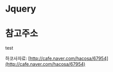 # Jquery


# 참고주소
test

하코사자료: [http://cafe.naver.com/hacosa/67954](http://cafe.naver.com/hacosa/67954)
